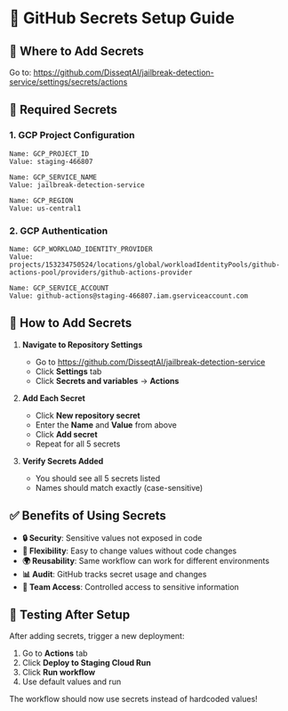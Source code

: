 # 🔐 GitHub Secrets Setup Guide

## 📍 Where to Add Secrets
Go to: https://github.com/DisseqtAI/jailbreak-detection-service/settings/secrets/actions

## 🔑 Required Secrets

### **1. GCP Project Configuration**
```
Name: GCP_PROJECT_ID
Value: staging-466807
```

```
Name: GCP_SERVICE_NAME  
Value: jailbreak-detection-service
```

```
Name: GCP_REGION
Value: us-central1
```

### **2. GCP Authentication**
```
Name: GCP_WORKLOAD_IDENTITY_PROVIDER
Value: projects/153234750524/locations/global/workloadIdentityPools/github-actions-pool/providers/github-actions-provider
```

```
Name: GCP_SERVICE_ACCOUNT
Value: github-actions@staging-466807.iam.gserviceaccount.com
```



## 🚀 How to Add Secrets

1. **Navigate to Repository Settings**
   - Go to https://github.com/DisseqtAI/jailbreak-detection-service
   - Click **Settings** tab
   - Click **Secrets and variables** → **Actions**

2. **Add Each Secret**
   - Click **New repository secret**
   - Enter the **Name** and **Value** from above
   - Click **Add secret**
   - Repeat for all 5 secrets

3. **Verify Secrets Added**
   - You should see all 5 secrets listed
   - Names should match exactly (case-sensitive)

## ✅ Benefits of Using Secrets

- **🔒 Security**: Sensitive values not exposed in code
- **🔄 Flexibility**: Easy to change values without code changes  
- **🌍 Reusability**: Same workflow can work for different environments
- **📊 Audit**: GitHub tracks secret usage and changes
- **👥 Team Access**: Controlled access to sensitive information

## 🧪 Testing After Setup

After adding secrets, trigger a new deployment:
1. Go to **Actions** tab
2. Click **Deploy to Staging Cloud Run**
3. Click **Run workflow**
4. Use default values and run

The workflow should now use secrets instead of hardcoded values! 